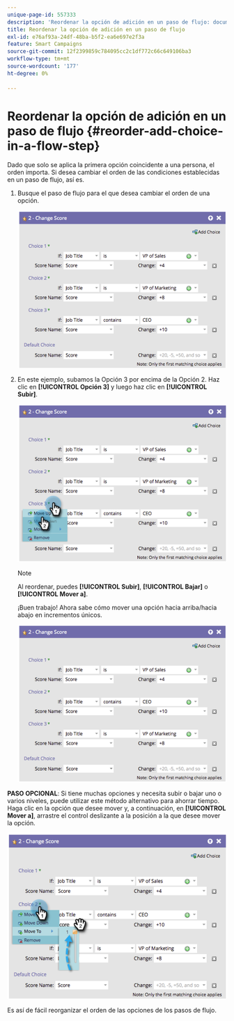 ```yaml
---
unique-page-id: 557333
description: 'Reordenar la opción de adición en un paso de flujo: documentos de Marketo, documentación del producto'
title: Reordenar la opción de adición en un paso de flujo
exl-id: e76af93a-24df-48ba-b5f2-ea6e697e2f3a
feature: Smart Campaigns
source-git-commit: 12f2399859c784095cc2c1df772c66c649106ba3
workflow-type: tm+mt
source-wordcount: '177'
ht-degree: 0%

---
```


# Reordenar la opción de adición en un paso de flujo {#reorder-add-choice-in-a-flow-step}

Dado que solo se aplica la primera opción coincidente a una persona, el orden importa. Si desea cambiar el orden de las condiciones establecidas en un paso de flujo, así es.

1. Busque el paso de flujo para el que desea cambiar el orden de una opción.

   ![](assets/reorder-add-choice-in-a-flow-step-1.png)

1. En este ejemplo, subamos la Opción 3 por encima de la Opción 2. Haz clic en **[!UICONTROL Opción 3]** y luego haz clic en **[!UICONTROL Subir]**.

   ![](assets/reorder-add-choice-in-a-flow-step-2.png)

   >[!NOTE]
   >
   >Al reordenar, puedes **[!UICONTROL Subir]**, **[!UICONTROL Bajar]** o **[!UICONTROL Mover a]**.

   ¡Buen trabajo! Ahora sabe cómo mover una opción hacia arriba/hacia abajo en incrementos únicos.

   ![](assets/reorder-add-choice-in-a-flow-step-3.png)

**PASO OPCIONAL**: Si tiene muchas opciones y necesita subir o bajar uno o varios niveles, puede utilizar este método alternativo para ahorrar tiempo. Haga clic en la opción que desee mover y, a continuación, en **[!UICONTROL Mover a]**, arrastre el control deslizante a la posición a la que desee mover la opción.

![](assets/reorder-add-choice-in-a-flow-step-4.png)

Es así de fácil reorganizar el orden de las opciones de los pasos de flujo.
